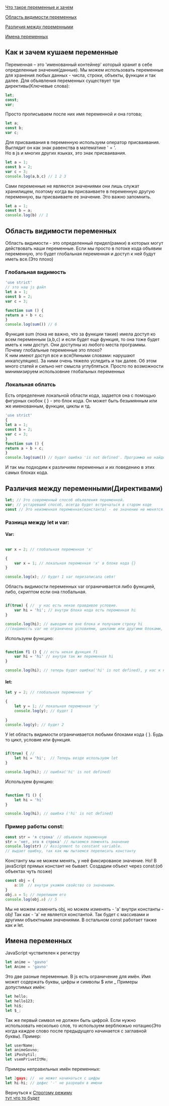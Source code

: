 
[Что такое переменные и зачем](#whatIsIt)

[Область видимости переменных](#visibility)

[Различия между переменными](#difference)

[Имена переменных]()





## <a name ='whatIsIt'> Как и зачем кушаем переменные </a> ##
Переменная – это 'именованный контейнер' который хранит в себе определенные значения(данные). 
Мы можем использовать переменные для хранения любых данных - числа, строки, объекты, функции и так далее.
Для объявления переменных существует три директивы(Ключевые слова):
```javascript 
let;
const;
var;
```
Просто прописываем после них имя переменной и она готова;
```javascript 
let a;
const b;
var c;
```

Для присваивания в переменную используем оператор присваивания.
Выглядит он как знак равенства в математике ' = '. <br>
Но в js и многих других языках, это знак присваивания.
```javascript
let a = 1; 
const b = 2;
var c = 3;
console.log(a,b,c) // 1 2 3
```
Сами переменные не являются значениями они лишь служат хранилищем, поэтому когда вы присваиваете в переменную другую переменную, вы присваиваете ее значение.
Это важно запомнить.
```javascript
let a = 1; 
const b = a;
console.log(b) // 1
```

## <a name ='visibility'> Область видимости переменных </a> ##
Область видимости - это определенный придел(рамки) в которых могут действовать наши переменные.
Если мы просто в потоке кода объявим переменную, это будет глобальная переменная и доступ к ней будут иметь все.(Это плохо)
### Глобальная видимость ###
```javascript
'use strict'
// это наш js файл
let a = 1;
const b = 2;
var c = 3;

function sum () {
return a + b + c;
}
console.log(sum()) // 6
```
Функция sum (пока не важно, что за функции такие) имела доступ ко всем переменным (a,b,c) и если будет еще функция, то она тоже будет иметь к ним доступ.
Они доступны из любого места программы.<br>
Почему глобальные переменные это плохо? <br>
К ним имеют доступ все и вся(Умными словами: нарушают инкапсуляцию).
За ними очень тяжело уследить и так далее.
Об этом много статей и сильно нет смысла углубляться. Просто по возможности минимизируем использовние глобальных переменных<br>
### Локальная облатсь ###
Есть определение локальной области кода, задается она с помощью фигурных скобок { } - это блок кода.
Он может быть безымянным или же именованным, функции, циклы и тд.
```javascript
'use strict'
{
let a = 1;
const b = 2;
var c = 3;
}
function sum () {
return a + b + c;
}
console.log(sum()) // будет ошибка 'is not defined'. Программа не найдет эти переменные.
```
И так мы подходим к различиям переменных и их поведению в этих самых блоках кода.

## <a name ='difference'> Различия между переменными(Директивами) </a> ##
```javascript
let; // Это современный способ объявления переменной.
var; // устаревший способ, всегда будет встречаться в старом коде
const // Это неизменная переменная(константа) - ее значение не менятся.
```

### Разница между let и var: ###
#### Var: ####
```javascript

var x = 2; // глобальная переменная 'x'

{
    var x = 1; // локальная переменная 'x' в блоке кода {}
}

console.log(x); // будет 1 var перезаписала себя!
```
Область видимости переменных var ограничивается либо функцией, либо, скриптом если она глобальная.
```javascript

if(true) { //  у нас есть некое правдивое условие.
    var hi = 'hi'; // внутри блока кода есть переменная hi
}

console.log(hi); // выводим ее вне блока и получаем строку hi
//(видимость var не ограничена условиями, циклами или другими блоками, кроме функции)
```
Используем функцию:
```javascript

function f1 () { // есть некая функция f1
    var hi = 'hi' // внутри так же переменная hi
}

console.log(hi); // теперь будет ошибка('hi' is not defined), у нас к ней нет доступа.
```
#### let: ####
```javascript
let y = 2; // глобальная переменная 'y'

{
    let y = 1; // локальная переменная 'y'
    console.log(y); // будет 1
    
}
console.log(y); // будет 2
```
У let область видимости ограничивается любыми блоками кода { }. Будь то цикл, условие или функция.
```javascript

if(true) { //  
    let hi = 'hi';  // Теперь везде используем let
}

console.log(hi); // ошибка('hi' is not defined)
```
Используем функцию:
```javascript

function f1 () {
    let hi = 'hi' 
}

console.log(hi); // ошибка ('hi' is not defined)
```

### Пример работы const: ###
```javascript
const str = 'я строка' // объявили переменную
str = 'нет, это я строка' // пытаемся поменять значение
console.log(str) // Assignment to constant variable.
// выдает ошибку, так как мы пытаемся переписать константу
```
Константу мы не можем менять, у неё фиксированое значение.
Но! В javaScript прямых констант не бывает.
Создадим объект через const:(об объектах чуть позже)
```javascript
const obj = {
    a:10  // внутри укажем свойство со значением.
}
obj.a = 5; // перепишем его
console.log(obj.a) // 5
```
Мы не можем изменить obj, но можем изменять - 'a' внутри константы - obj! Так как  - 'a' не является константой.
Так будет с массивами и другими объектными значениями.
В остальном const работает также как и let.

## <a name ='name'> Имена переменных </a> ##
JavaScript чуствителен к регистру
```javascript
let anime = 'gavno'
let Anime = 'gavno'
```
Это две разные переменные.
В js есть ограничение для имён. Имя может содержать буквы, цифры и символы $ или _
Примеры допустимых имён:
```javascript
let hello;
let hello123;
let hi$;
let $_;
```
Так же первый символ не должен быть цифрой.
Если нужно использовать несколько слов, то используем верблюжью нотацию(Это когда каждое слово после предыдущего начинается с заглавной буквы).
Пример:
```javascript
let userName;
let animeGovno;
let iPoshytil;
let vsemPrivetItMe;
```

Примеры неправильных имён переменных:
```javascript
let 2gays; //  не может начинаться с цифры
let hi-hi; // дефис '-' не разрешён в имени
```

Вернуться к [Строгому режиму](https://github.com/Aquariids/MyJS/blob/main/app/Programming/Basic%20js/use%20strict.md) </br>[тут что то будет]()
